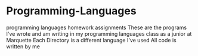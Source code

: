 # Programming-Languages
programming languages homework assignments
These are the programs I've wrote and am writing in my programming languages class as a junior at Marquette
Each Directory is a different language I've used
All code is written by me

